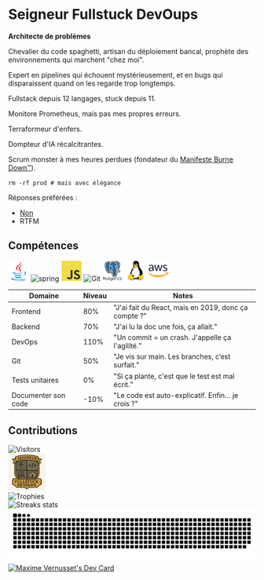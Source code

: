 # Seigneur Fullstuck DevOups

**Architecte de problèmes**

Chevalier du code spaghetti, artisan du déploiement bancal, prophète des environnements qui marchent "chez moi".

Expert en pipelines qui échouent mystérieusement, et en bugs qui disparaissent quand on les regarde trop longtemps.

Fullstack depuis 12 langages, stuck depuis 11.

Monitore Prometheus, mais pas mes propres erreurs.

Terraformeur d'enfers.

Dompteur d'IA récalcitrantes.

Scrum monster à mes heures perdues (fondateur du [Manifeste Burne Down™](https://maximevernusset.github.io/Burne-Down/manifesto/)).

```shell
rm -rf prod # mais avec élégance
```

Réponses préférées :

- [Non](https://naas.isalman.dev/no)
- RTFM

## Compétences

<p>
  <picture>
    <source media="all" srcset="https://raw.githubusercontent.com/devicons/devicon/master/icons/java/java-original.svg">
    <img alt="Java" src="https://raw.githubusercontent.com/devicons/devicon/master/icons/java/java-original.svg" width="42" height="42" />
  </picture>
  <picture>
    <source media="all" srcset="https://www.vectorlogo.zone/logos/springio/springio-icon.svg">
    <img alt="spring" src="https://www.vectorlogo.zone/logos/springio/springio-icon.svg" width="42" height="42" />
  </picture>
  <picture>
    <source media="all" srcset="https://raw.githubusercontent.com/devicons/devicon/master/icons/javascript/javascript-original.svg">
    <img alt="Javascript" src="https://raw.githubusercontent.com/devicons/devicon/master/icons/javascript/javascript-original.svg" width="42" height="42" />
  </picture>
  <picture>
    <source media="all" srcset="https://www.vectorlogo.zone/logos/git-scm/git-scm-icon.svg">
    <img alt="Git" src="https://www.vectorlogo.zone/logos/git-scm/git-scm-icon.svg" width="42" height="42" />
  </picture>
  <picture>
    <source media="all" srcset="https://raw.githubusercontent.com/devicons/devicon/master/icons/postgresql/postgresql-original-wordmark.svg">
    <img alt="Postgresql" src="https://raw.githubusercontent.com/devicons/devicon/master/icons/postgresql/postgresql-original-wordmark.svg" width="42" height="42" />
  </picture>
  <picture>
    <source media="all" srcset="https://raw.githubusercontent.com/devicons/devicon/master/icons/linux/linux-original.svg">
    <img alt="Linux" src="https://raw.githubusercontent.com/devicons/devicon/master/icons/linux/linux-original.svg" width="42" height="42" />
  </picture>
  <picture>
    <source media="all" srcset="https://raw.githubusercontent.com/devicons/devicon/master/icons/amazonwebservices/amazonwebservices-original-wordmark.svg">
    <img alt="AWS" src="https://raw.githubusercontent.com/devicons/devicon/master/icons/amazonwebservices/amazonwebservices-original-wordmark.svg" width="42" height="42" />
  </picture>
</p>

| Domaine | Niveau | Notes |
|---------|--------|-------|
| Frontend | 80% | "J'ai fait du React, mais en 2019, donc ça compte ?" |
| Backend | 70% | "J'ai lu la doc une fois, ça allait." |
| DevOps | 110% | "Un commit = un crash. J'appelle ça l'agilité." |
| Git | 50% | "Je vis sur main. Les branches, c’est surfait." |
| Tests unitaires | 0% | "Si ça plante, c'est que le test est mal écrit." |
| Documenter son code | -10% | "Le code est auto-explicatif. Enfin… je crois ?" |

## Contributions

<picture>
  <source media="all" srcset="https://visitor-badge.laobi.icu/badge?page_id=MaximeVernusset.MaximeVernusset">
  <img alt="Visitors" src="https://visitor-badge.laobi.icu/badge?page_id=MaximeVernusset.MaximeVernusset" />
</picture>
<br/>
<picture>
  <source media="all" srcset="https://raw.githubusercontent.com/MaximeVernusset/MaximeVernusset/refs/heads/main/badge.png">
  <img alt="Badge Seigneur Fullstuck Devoups" src="https://raw.githubusercontent.com/MaximeVernusset/MaximeVernusset/refs/heads/main/badge.png" width="15%" />
</picture>
<br/>
<picture>
  <source media="all" srcset="https://github-profile-trophy.vercel.app/?username=MaximeVernusset&theme=matrix&no-bg=false&no-frame=true&rank=-C&rank=-B">
  <img alt="Trophies" src="https://github-profile-trophy.vercel.app/?username=MaximeVernusset&theme=matrix&no-bg=false&no-frame=true&rank=-C&rank=-B" />
</picture>
<br/>
<picture>
  <source media="all" srcset="https://github-readme-streak-stats.herokuapp.com/?user=MaximeVernusset&">
  <img alt="Streaks stats" src="https://github-readme-streak-stats.herokuapp.com/?user=MaximeVernusset&" />
</picture>
<br/>
<picture>
  <source media="(prefers-color-scheme: dark)" srcset="https://raw.githubusercontent.com/MaximeVernusset/MaximeVernusset/output/github-contribution-grid-snake-dark.svg">
  <source media="(prefers-color-scheme: light)" srcset="https://raw.githubusercontent.com/MaximeVernusset/MaximeVernusset/output/github-contribution-grid-snake.svg">
  <img alt="Github contribution grid snake animation" src="https://raw.githubusercontent.com/MaximeVernusset/MaximeVernusset/output/github-contribution-grid-snake.svg">
</picture>
<br/>
<a href="https://app.daily.dev/maximevernusset"><img src="https://api.daily.dev/devcards/v2/n553ls1JCg.png?type=default&r=h5m" width="275" alt="Maxime Vernusset's Dev Card"/></a>

